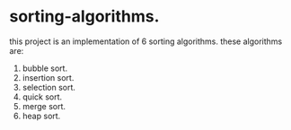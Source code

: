 # sorting-algorithms.
this project is an implementation of 6 sorting algorithms.
these algorithms are:
1. bubble sort.
2. insertion sort.
3. selection sort.
4. quick sort.
5. merge sort.
6. heap sort.
